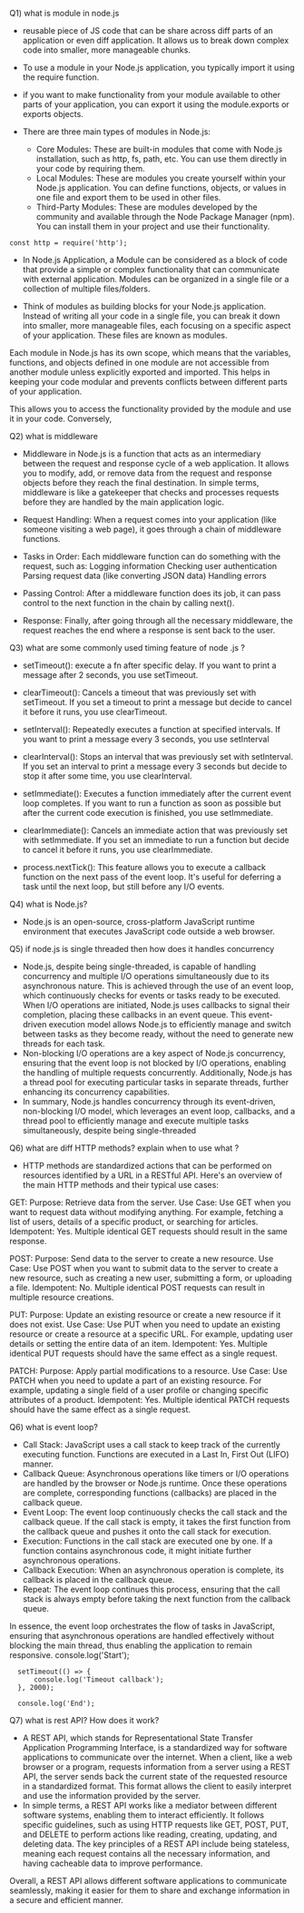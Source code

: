 Q1) what is module in node.js
  - reusable piece of JS code that can be share across diff parts of an application or even diff application. It allows us to break down complex code into smaller, more manageable chunks.
  - To use a module in your Node.js application, you typically import it using the require function.
  - if you want to make functionality from your module available to other parts of your application, you can export it using the module.exports or exports objects.



   -  There are three main types of modules in Node.js:
        - Core Modules: These are built-in modules that come with Node.js installation, such as http, fs, path, etc. You can use them directly in your code by requiring them.
        - Local Modules: These are modules you create yourself within your Node.js application. You can define functions, objects, or values in one file and export them to be used in other files.
        - Third-Party Modules: These are modules developed by the community and available through the Node Package Manager (npm). You can install them in your project and use their functionality.
    
    const http = require('http');

  - In Node.js Application, a Module can be considered as a block of code that provide a simple or complex functionality that can communicate with external application. Modules can be organized in a single file or a collection of multiple files/folders.

  - Think of modules as building blocks for your Node.js application. Instead of writing all your code in a single file, you can break it down into smaller, more manageable files, each focusing on a specific aspect of your application. These files are known as modules.

Each module in Node.js has its own scope, which means that the variables, functions, and objects defined in one module are not accessible from another module unless explicitly exported and imported. This helps in keeping your code modular and prevents conflicts between different parts of your application.

 This allows you to access the functionality provided by the module and use it in your code. Conversely, 


Q2) what is middleware
  - Middleware in Node.js is a function that acts as an intermediary between the request and response cycle of a web application. It allows you to modify, add, or remove data from the request and response objects before they reach the final destination.
In simple terms, middleware is like a gatekeeper that checks and processes requests before they are handled by the main application logic.           

  - Request Handling: When a request comes into your application (like someone visiting a web page), it goes through a chain of middleware functions.
  - Tasks in Order: Each middleware function can do something with the request, such as:
  Logging information
  Checking user authentication
  Parsing request data (like converting JSON data)
  Handling errors
  - Passing Control: After a middleware function does its job, it can pass control to the next function in the chain by calling next().
  - Response: Finally, after going through all the necessary middleware, the request reaches the end where a response is sent back to the user.


Q3) what are some commonly  used timing feature of node .js ?
 - setTimeout(): execute a fn after specific delay. If you want to print a message after 2 seconds, you use setTimeout.

 - clearTimeout(): Cancels a timeout that was previously set with setTimeout. If you set a timeout to print a message but decide to cancel it before it runs, you use clearTimeout.

 - setInterval(): Repeatedly executes a function at specified intervals. If you want to print a message every 3 seconds, you use setInterval

 - clearInterval(): Stops an interval that was previously set with setInterval. If you set an interval to print a message every 3 seconds but decide to stop it after some time, you use clearInterval.

 - setImmediate(): Executes a function immediately after the current event loop completes. If you want to run a function as soon as possible but after the current code execution is finished, you use setImmediate.

 - clearImmediate(): Cancels an immediate action that was previously set with setImmediate. If you set an immediate to run a function but decide to cancel it before it runs, you use clearImmediate.

 - process.nextTick(): This feature allows you to execute a callback function on the next pass of the event loop. It's useful for deferring a task until the next loop, but still before any I/O events.

Q4) what is Node.js?
 - Node.js is an open-source, cross-platform JavaScript runtime environment that executes JavaScript code outside a web browser.


Q5) if node.js is single threaded then how does it handles concurrency
  - Node.js, despite being single-threaded, is capable of handling concurrency and multiple I/O operations simultaneously due to its asynchronous nature. This is achieved through the use of an event loop, which continuously checks for events or tasks ready to be executed. When I/O operations are initiated, Node.js uses callbacks to signal their completion, placing these callbacks in an event queue. This event-driven execution model allows Node.js to efficiently manage and switch between tasks as they become ready, without the need to generate new threads for each task.
  - Non-blocking I/O operations are a key aspect of Node.js concurrency, ensuring that the event loop is not blocked by I/O operations, enabling the handling of multiple requests concurrently. Additionally, Node.js has a thread pool for executing particular tasks in separate threads, further enhancing its concurrency capabilities.
 - In summary, Node.js handles concurrency through its event-driven, non-blocking I/O model, which leverages an event loop, callbacks, and a thread pool to efficiently manage and execute multiple tasks simultaneously, despite being single-threaded


Q6) what are diff HTTP methods? explain when to use what ? 
 - HTTP methods are standardized actions that can be performed on resources identified by a URL in a RESTful API. Here's an overview of the main HTTP methods and their typical use cases:

GET:
    Purpose: Retrieve data from the server.
    Use Case: Use GET when you want to request data without modifying anything. For example, fetching a list of users, details of a specific product, or searching for articles.
    Idempotent: Yes. Multiple identical GET requests should result in the same response.

POST:
    Purpose: Send data to the server to create a new resource.
    Use Case: Use POST when you want to submit data to the server to create a new resource, such as creating a new user, submitting a form, or uploading a file.
    Idempotent: No. Multiple identical POST requests can result in multiple resource creations.

PUT:
    Purpose: Update an existing resource or create a new resource if it does not exist.
    Use Case: Use PUT when you need to update an existing resource or create a resource at a specific URL. For example, updating user details or setting the entire data of an item.
    Idempotent: Yes. Multiple identical PUT requests should have the same effect as a single request.

PATCH:
    Purpose: Apply partial modifications to a resource.
    Use Case: Use PATCH when you need to update a part of an existing resource. For example, updating a single field of a user profile or changing specific attributes of a product.
    Idempotent: Yes. Multiple identical PATCH requests should have the same effect as a single request.


Q6) what is event loop?
 - Call Stack: JavaScript uses a call stack to keep track of the currently executing function. Functions are executed in a Last In, First Out (LIFO) manner.
  - Callback Queue: Asynchronous operations like timers or I/O operations are handled by the browser or Node.js runtime. Once these operations are complete, corresponding functions (callbacks) are placed in the callback queue.
 -  Event Loop: The event loop continuously checks the call stack and the callback queue. If the call stack is empty, it takes the first function from the callback queue and pushes it onto the call stack for execution.
 -  Execution: Functions in the call stack are executed one by one. If a function contains asynchronous code, it might initiate further asynchronous operations.
 -  Callback Execution: When an asynchronous operation is complete, its callback is placed in the callback queue.
 -  Repeat: The event loop continues this process, ensuring that the call stack is always empty before taking the next function from the callback queue.

  In essence, the event loop orchestrates the flow of tasks in JavaScript, ensuring that asynchronous operations are handled effectively without blocking the main thread, thus enabling the application to remain responsive.
      console.log('Start');

      setTimeout(() => {
          console.log('Timeout callback');
      }, 2000);

      console.log('End');


Q7) what is rest API? How does it work?
 - A REST API, which stands for Representational State Transfer Application Programming Interface, is a standardized way for software applications to communicate over the internet. When a client, like a web browser or a program, requests information from a server using a REST API, the server sends back the current state of the requested resource in a standardized format. This format allows the client to easily interpret and use the information provided by the server.
 - In simple terms, a REST API works like a mediator between different software systems, enabling them to interact efficiently. It follows specific guidelines, such as using HTTP requests like GET, POST, PUT, and DELETE to perform actions like reading, creating, updating, and deleting data. The key principles of a REST API include being stateless, meaning each request contains all the necessary information, and having cacheable data to improve performance.
 
Overall, a REST API allows different software applications to communicate seamlessly, making it easier for them to share and exchange information in a secure and efficient manner.
